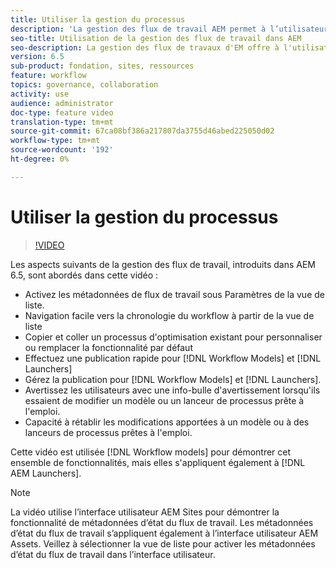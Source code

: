 ```yaml
---
title: Utiliser la gestion du processus
description: 'La gestion des flux de travail AEM permet à l’utilisateur de mieux connaître le contenu sous le flux de travail et de gérer plus facilement les définitions de modèles de flux de travail. '
seo-title: Utilisation de la gestion des flux de travail dans AEM
seo-description: La gestion des flux de travaux d'EM offre à l'utilisateur une plus grande visibilité sur le contenu sous le flux de travaux et permet une gestion plus facile des définitions de modèles de flux de travaux.
version: 6.5
sub-product: fondation, sites, ressources
feature: workflow
topics: governance, collaboration
activity: use
audience: administrator
doc-type: feature video
translation-type: tm+mt
source-git-commit: 67ca08bf386a217807da3755d46abed225050d02
workflow-type: tm+mt
source-wordcount: '192'
ht-degree: 0%

---
```



# Utiliser la gestion du processus

>[!VIDEO](https://video.tv.adobe.com/v/27848/?quality=12&learn=on)

Les aspects suivants de la gestion des flux de travail, introduits dans AEM 6.5, sont abordés dans cette vidéo :

+ Activez les métadonnées de flux de travail sous Paramètres de la vue de liste.
+ Navigation facile vers la chronologie du workflow à partir de la vue de liste
+ Copier et coller un processus d&#39;optimisation existant pour personnaliser ou remplacer la fonctionnalité par défaut
+ Effectuez une publication rapide pour [!DNL Workflow Models] et [!DNL Launchers]
+ Gérez la publication pour [!DNL Workflow Models] et [!DNL Launchers].
+ Avertissez les utilisateurs avec une info-bulle d&#39;avertissement lorsqu&#39;ils essaient de modifier un modèle ou un lanceur de processus prête à l&#39;emploi.
+ Capacité à rétablir les modifications apportées à un modèle ou à des lanceurs de processus prêtes à l&#39;emploi.

Cette vidéo est utilisée [!DNL Workflow models] pour démontrer cet ensemble de fonctionnalités, mais elles s&#39;appliquent également à [!DNL AEM Launchers].


>[!NOTE]
>
> La vidéo utilise l’interface utilisateur AEM Sites pour démontrer la fonctionnalité de métadonnées d’état du flux de travail. Les métadonnées d’état du flux de travail s’appliquent également à l’interface utilisateur AEM Assets. Veillez à sélectionner la vue de liste pour activer les métadonnées d’état du flux de travail dans l’interface utilisateur.
